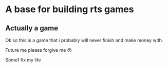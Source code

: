 # A base for building rts games
## Actually a game
Ok so this is a game that i probably will never finish and make money with. 

Future me please forgive me :cry:

Some1 fix my life
